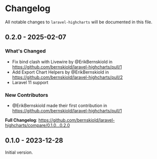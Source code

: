 # Changelog

All notable changes to `laravel-highcharts` will be documented in this file.

## 0.2.0 - 2025-02-07

### What's Changed

* Fix bind clash with Livewire by @ErikBernskiold in https://github.com/bernskiold/laravel-highcharts/pull/1
* Add Export Chart Helpers by @ErikBernskiold in https://github.com/bernskiold/laravel-highcharts/pull/2
* Laravel 11 support

### New Contributors

* @ErikBernskiold made their first contribution in https://github.com/bernskiold/laravel-highcharts/pull/1

**Full Changelog**: https://github.com/bernskiold/laravel-highcharts/compare/0.1.0...0.2.0

## 0.1.0 - 2023-12-28

Initial version.
